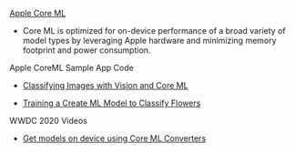 [Apple Core ML](https://developer.apple.com/machine-learning/core-ml/)

* Core ML is optimized for on-device performance of a broad variety of model 
    types by leveraging Apple hardware and minimizing memory footprint and power consumption.

Apple CoreML Sample App Code

* [Classifying Images with Vision and Core ML](https://developer.apple.com/documentation/vision/classifying_images_with_vision_and_core_ml)

* [Training a Create ML Model to Classify Flowers](https://developer.apple.com/documentation/vision/training_a_create_ml_model_to_classify_flowers)

WWDC 2020 Videos

* [Get models on device using Core ML Converters](https://developer.apple.com/videos/play/wwdc2020/10153/) 
